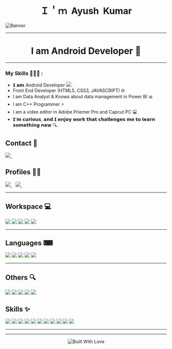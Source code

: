 <h1 align="center"> Ｉ＇ｍ&nbsp;&nbsp;Ayush &nbsp;Kumar </h1>
 
![Banner](https://res.cloudinary.com/superfolio/image/upload/v1620689979/68747470733a2f2f692e70696e696d672e636f6d2f6f726967696e616c732f63362f33332f63322f63363333633230656465383266306530636564376435373064626533613166332e676966_yjuh2s.gif)
<hr>
<h1 align="center"><b> I am Android Developer 🤖</b></h3>

<hr>

<h3> My Skills  👱🏻‍♂️ :</h3>
<ul>
 <li>𝗜 𝗮𝗺 Android Developer <img src="https://img.shields.io/badge/Android-3DDC84?style=for-the-badge&logo=android&logoColor=white" />.</li>
 <li> Front End Developer (HTML5, CSS3, JAVASCRIPT) 🌐</li>
  <li> I am Data Analyst & Knows about data management in Power BI 📊 </li>
 <li> I am C++ Programmer ⚡️ </li>
 <li> I am a video editor in Adobe Priemer Pro and Capcut PC  💻 </li>
 <li>𝗜'𝗺 𝗰𝘂𝗿𝗶𝗼𝘂𝘀, 𝗮𝗻𝗱 𝗜 𝗲𝗻𝗷𝗼𝘆 𝘄𝗼𝗿𝗸 𝘁𝗵𝗮𝘁 𝗰𝗵𝗮𝗹𝗹𝗲𝗻𝗴𝗲𝘀 𝗺𝗲 𝘁𝗼 𝗹𝗲𝗮𝗿𝗻 𝘀𝗼𝗺𝗲𝘁𝗵𝗶𝗻𝗴 𝗻𝗲𝘄 🔍.</li> 

<!--  <li></li>
 <li></li> -->
 </ul>
 
## Contact 📱
<a href="mailto:ayushkrrana312@gmail.com">
    <img src="https://img.shields.io/badge/Gmail-D14836?style=for-the-badge&logo=gmail&logoColor=white"/>
</a>&nbsp;&nbsp;

<!-- </a>&nbsp;&nbsp; -->

## Profiles 🧒🏽
<a href="https://github.com/ayushkrrana">
    <img src="https://img.shields.io/badge/GitHub-100000?style=for-the-badge&logo=github&logoColor=white" />
</a>&nbsp;&nbsp;

<a href="https://www.linkedin.com/in/ayush-kumar-6b528b249/">
    <img src="https://img.shields.io/badge/LinkedIn-0077B5?style=for-the-badge&logo=linkedin&logoColor=white"/>
</a>&nbsp;&nbsp;


<!-- <a href="https://leetcode.com/Subham9311/">
    <img src="https://img.shields.io/badge/-LeetCode-FFA116?style=for-the-badge&logo=LeetCode&logoColor=black"/>
</a>&nbsp;&nbsp;
 -->

<hr>

## Workspace 💻
<p align='left'>
    <img src="https://img.shields.io/badge/AMD-ED1C24.svg?style=for-the-badge&logo=AMD&logoColor=white" />
    <img
        src="https://img.shields.io/badge/intel-core%20i5%2010th-%230071C5.svg?&style=for-the-badge&logo=intel&logoColor=white" />
    <img src="https://img.shields.io/badge/RAM-8GB-%230071C5.svg?&style=for-the-badge&logoColor=white" />
    <img
        src="https://img.shields.io/badge/nvidia-rtx%203050-%2376B900.svg?&style=for-the-badge&logo=nvidia&logoColor=white" />
   <img
        src="https://img.shields.io/badge/Visual%20Studio%20Code-0078d7.svg?style=for-the-badge&logo=visual-studio-code&logoColor=white" />
</p>

<hr>

## Languages ⌨
<p align="left">
    <img src="https://img.shields.io/badge/C-00599C?style=for-the-badge&logo=c&logoColor=white" />
    <img src="https://img.shields.io/badge/HTML5-E34F26?style=for-the-badge&logo=html5&logoColor=white" />
    <img src="https://img.shields.io/badge/CSS3-1572B6?style=for-the-badge&logo=css3&logoColor=white" />
    <img src="https://img.shields.io/badge/JavaScript-323330?style=for-the-badge&logo=javascript&logoColor=F7DF1E" />
 <img src="https://img.shields.io/badge/kotlin-%237F52FF.svg?style=for-the-badge&logo=kotlin&logoColor=white" />
</p>
</p>

<hr>

## Others 🔍
<p align="left">
    <img src="https://img.shields.io/badge/Visual_Studio_Code-0078D4?style=for-the-badge&logo=visual%20studio%20code&logoColor=white"/>
    <img src="https://img.shields.io/badge/HackTheBox-111927?style=for-the-badge&logo=Hack%20The%20Box&logoColor=9FEF00"/>
    <img src="https://img.shields.io/badge/Slack-4A154B?style=for-the-badge&logo=slack&logoColor=white"/>
    <img src="https://img.shields.io/badge/GIT-E44C30?style=for-the-badge&logo=git&logoColor=white"/>
    <img src="https://img.shields.io/badge/Firefox_Browser-FF7139?style=for-the-badge&logo=Firefox-Browser&logoColor=white"/>
</p>

## Skills ✨
<p align="left">
   <img src="https://img.shields.io/badge/Android-3DDC84?style=for-the-badge&logo=android&logoColor=white" />   
 <img src="https://img.shields.io/badge/LeetCode-000000?style=for-the-badge&logo=LeetCode&logoColor=#d16c06" />  
   <img src="https://img.shields.io/badge/C%2B%2B-00599C?style=for-the-badge&logo=c%2B%2B&logoColor=white" />    
 <img src="https://img.shields.io/badge/kotlin-%237F52FF.svg?style=for-the-badge&logo=kotlin&logoColor=white" />
  <img src="https://img.shields.io/badge/HTML5-E34F26?style=for-the-badge&logo=html5&logoColor=white" />
  <img src="https://img.shields.io/badge/CSS3-1572B6?style=for-the-badge&logo=css3&logoColor=white" />
 <img src="https://img.shields.io/badge/JavaScript-323330?style=for-the-badge&logo=javascript&logoColor=F7DF1E" />
 <img src="https://img.shields.io/badge/Adobe%20Premiere%20Pro-9999FF?style=for-the-badge&logo=Adobe%20Premiere%20Pro&logoColor=white" />
    <img src="https://img.shields.io/badge/Canva-%2300C4CC.svg?&style=for-the-badge&logo=Canva&logoColor=white" />
    <img src="https://img.shields.io/badge/Microsoft-0078D4?style=for-the-badge&logo=microsoft&logoColor=white" />
    <img src="https://img.shields.io/badge/power_bi-F2C811?style=for-the-badge&logo=powerbi&logoColor=black" />
 
</p>

<hr>
<hr>
<!-- <p><img align="center" src="https://github-readme-streak-stats.herokuapp.com/?user=codexsubham&" alt="codexsubham" /></p>
&nbsp;
<p align='center'>
  <a href="#"><img src="https://github-readme-stats.vercel.app/api?username=codexsubham&show_icons=true&count_private=true&theme=dark" width="350"></a>
</p> -->
<p align="center">
<img  src="https://forthebadge.com/images/badges/built-with-love.svg" alt="Built With Love">
</p>
